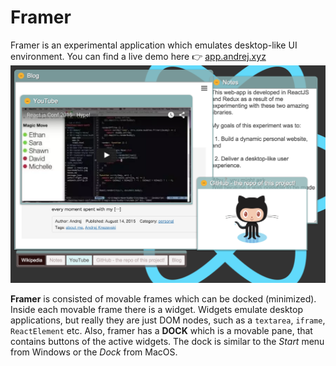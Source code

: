# Framer
Framer is an experimental application which emulates desktop-like UI environment.
You can find a live demo here 👉 [app.andrej.xyz](http://app.andrej.xyz)
![Framer Screenshot-1](https://raw.githubusercontent.com/andrejkn/framer/master/assets/images/screen-shot_1.png)

**Framer** is consisted of movable frames which can be docked (minimized). Inside each movable frame there is a widget.
Widgets emulate desktop applications, but really they are just DOM nodes, such as a `textarea`, `iframe`, `ReactElement` etc.
Also, framer has a **DOCK** which is a movable pane,
that contains buttons of the active widgets. The dock is similar to the
*Start* menu from Windows or the *Dock* from MacOS.
